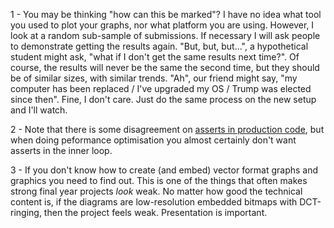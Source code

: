 <a name="assessing_graphs">1</a> - You may be thinking "how can this be marked"? I have no idea
what tool you used to plot your graphs, nor what platform you are using. However, I look at
a random sub-sample of submissions. If necessary I will ask people to demonstrate getting
the results again. "But, but, but...", a hypothetical student might ask,
"what if I don't get the same results next time?". Of course, the results will never be the
same the second time, but they should be of similar sizes, with similar trends.
"Ah", our friend might say, "my computer has been replaced / I've upgraded my OS / Trump was
elected since then". Fine, I don't care. Just do the same process on the new setup and
I'll watch.


<a name="assert_in_production">2</a> - Note that there is some disagreement on
    [asserts in production code](http://stackoverflow.com/questions/17732/when-should-assertions-stay-in-production-code),
    but when doing peformance optimisation you almost certainly don't want asserts in the inner loop.


<a name="vector_graphics">3</a> - If you don't know how to create (and embed)
  vector format graphs and graphics you need to find out. This is
  one of the things that often makes strong final year projects _look_ weak.
  No matter how good the technical content is, if the diagrams are
  low-resolution embedded bitmaps with DCT-ringing, then the
  project feels weak. Presentation is important.
